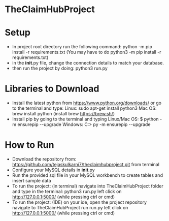 # TheClaimHubProject

# Setup
 - In project root directory run the following command: python -m pip install -r requirements.txt (You may have to do python3 -m pip install -r requirements.txt)
 - in the __init__.py file, change the connection details to match your database.
 - then run the project by doing: python3 run.py

# Libraries to Download
 - Install the latest python from https://www.python.org/downloads/ or go to the terminal and type:
    Linux: sudo apt-get install python3
    Mac OS: brew install python (install brew https://brew.sh/)
 - Install pip by going to the terminal and typing
    Linux/Mac OS: $ python -m ensurepip --upgrade
    Windows: C:> py -m ensurepip --upgrade
# How to Run
 - Download the repository from: https://github.com/tejaskulkarni7/theclaimhubproject.git from terminal
 - Configure your MySQL details in __init__.py
 - Run the provided sql file in your MySQL workbench to create tables and insert sample data
 - To run the project: (in terminal) navigate into TheClaimHubProject folder and type in the terminal: python3 run.py left click on http://127.0.0.1:5000/ (while pressing ctrl or cmd)
 - To run the project: (IDE) on your ide, open the project repository navigate to TheClaimHubProject run run.py left click on http://127.0.0.1:5000/ (while pressing ctrl or cmd)
